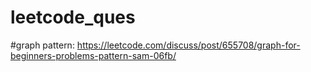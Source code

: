 # leetcode_ques
#graph pattern: https://leetcode.com/discuss/post/655708/graph-for-beginners-problems-pattern-sam-06fb/
